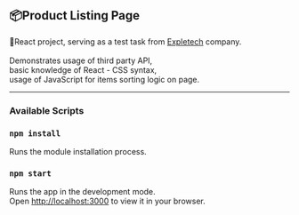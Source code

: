 ## 📦Product Listing Page

💫React project, serving as a test task from [Expletech](https://expletech.com/) company.</br></br>
Demonstrates usage of third party API, \
basic knowledge of React - CSS syntax,\
usage of JavaScript for items sorting logic on page.
<hr/>

### Available Scripts

### `npm install`

Runs the module installation process.

### `npm start`

Runs the app in the development mode.\
Open [http://localhost:3000](http://localhost:3000) to view it in your browser.

